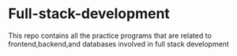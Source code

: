 # Full-stack-development
This repo contains all the practice programs that are related to frontend,backend,and  databases involved in full stack development
